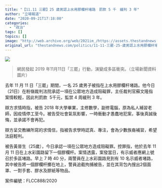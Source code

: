 ```yaml
---
title: "【11.11 三罷】25 歲男認上水用膠欄杆堵路　罰款 5 千　緩刑 3 年"
author: "立場報道"
date: "2020-09-21T17:18:00"
categories:
  - "政治"
tags: []
topics: []
image: "http://web.archive.org/web/2021im_/https://assets.thestandnews.com/media/photos/75513468_10162639607270235_7346595006381031424_o_y1H0v.png"
original_url: "thestandnews.com/politics/11-11-三罷-25-歲男認上水用膠欄杆堵路-罰款-5千-緩刑3年"
---
```

![](http://web.archive.org/web/2021im_/https://assets.thestandnews.com/media/photos/75513468_10162639607270235_7346595006381031424_o_y1H0v.png)
> 網民發起 2019 年11月11日「三罷」行動，演變成多區衝突。（立場新聞資料圖片）

去年 11 月 11 日「三罷」期間，一名 25 歲男子被指在上水用膠欄杆堵路。他今日（21日）在粉嶺裁判法院承認一項在公眾地方造成阻礙罪，主任裁判官蘇文隆指案情較輕，因此判罰款  5千元，監禁 4 周緩刑 3 年。

辯方求情時指，被告 2018 年大學畢業，主修數學，副修電腦，原為私人補習老師，因疫情停工至今。被告受社會氣氛影響，一時衝動才愚蠢地犯案，事後真誠後悔，並承諾不會再犯。

辯方呈交教練所寫的求情信，指被告求學時認真、專注，會為少數族裔補習，希望法庭輕判。

被告黃晉生（25歲），今日承認一項在公眾地方造成阻礙罪。控罪指，他於去年 11 月 11 日在上水彩園路留下一個膠欄杆。案情透露，案發當日，有示威者應網上號召於多區堵路。早上 7 時 40 分，兩警員在上水彩園路見到有 10 名示威者堵路，其中被告將一個膠欄杆擲在地上，警員追截拘捕被告，並在其背包內搜出2個面罩、一對手套、膠水及膠紙等物品。

案件編號：FLCC888/2020